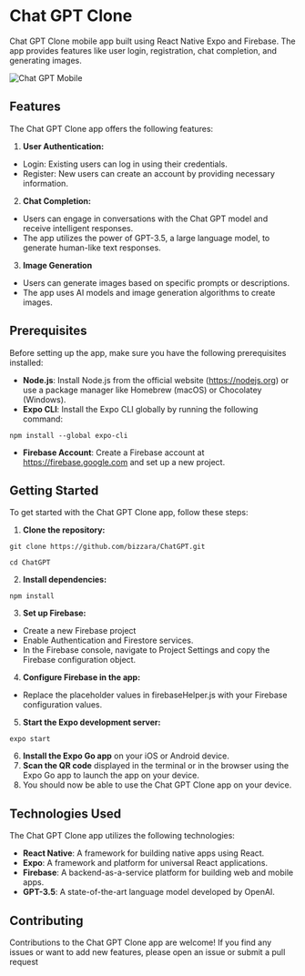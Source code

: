 # Chat GPT Clone

Chat GPT Clone mobile app built using React Native Expo and Firebase. The app provides features like user login, registration, chat completion, and generating images. 

![Chat GPT Mobile](https://i.ibb.co/RcNyyT6/chatgpt.png)

## Features
The Chat GPT Clone app offers the following features:

1. **User Authentication:**
- Login: Existing users can log in using their credentials.
- Register: New users can create an account by providing necessary information.

2. **Chat Completion:**
- Users can engage in conversations with the Chat GPT model and receive intelligent responses.
- The app utilizes the power of GPT-3.5, a large language model, to generate human-like text responses.

3. **Image Generation**
- Users can generate images based on specific prompts or descriptions.
- The app uses AI models and image generation algorithms to create images.

## Prerequisites
Before setting up the app, make sure you have the following prerequisites installed:

- **Node.js**: Install Node.js from the official website (https://nodejs.org) or use a package manager like Homebrew (macOS) or Chocolatey (Windows).
- **Expo CLI**: Install the Expo CLI globally by running the following command:

```shell
npm install --global expo-cli

```
- **Firebase Account**: Create a Firebase account at https://firebase.google.com and set up a new project.

## Getting Started
To get started with the Chat GPT Clone app, follow these steps:

1. **Clone the repository:**

```shell
git clone https://github.com/bizzara/ChatGPT.git

cd ChatGPT
```

2. **Install dependencies:**

```shell
npm install
```

3. **Set up Firebase:**

- Create a new Firebase project
- Enable Authentication and Firestore services.
- In the Firebase console, navigate to Project Settings and copy the Firebase configuration object.

4. **Configure Firebase in the app:**

- Replace the placeholder values in firebaseHelper.js with your Firebase configuration values.

5. **Start the Expo development server:**

```shell
expo start
```

6. **Install the Expo Go app** on your iOS or Android device.
7. **Scan the QR code** displayed in the terminal or in the browser using the Expo Go app to launch the app on your device.
8. You should now be able to use the Chat GPT Clone app on your device.

## Technologies Used
The Chat GPT Clone app utilizes the following technologies:

- **React Native**: A framework for building native apps using React.
- **Expo**: A framework and platform for universal React applications.
- **Firebase**: A backend-as-a-service platform for building web and mobile apps.
- **GPT-3.5**: A state-of-the-art language model developed by OpenAI.

## Contributing
Contributions to the Chat GPT Clone app are welcome! If you find any issues or want to add new features, please open an issue or submit a pull request